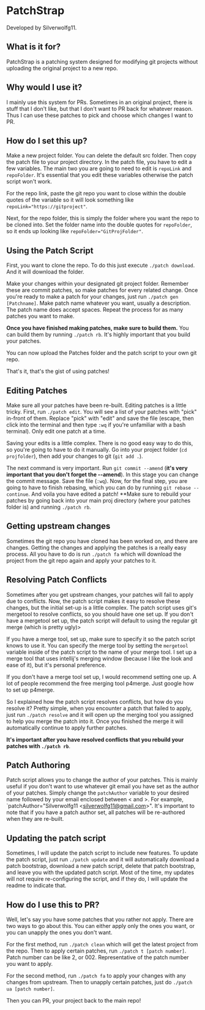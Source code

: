 # PatchStrap
Developed by Silverwolfg11.

## What is it for?
PatchStrap is a patching system designed for modifying git projects without uploading the original project to a new repo.

## Why would I use it?
I mainly use this system for PRs. Sometimes in an original project, there is stuff that I don't like, but that I don't want to PR back
for whatever reason. Thus I can use these patches to pick and choose which changes I want to PR.

## How do I set this up?
Make a new project folder. You can delete the default src folder. Then copy the patch file to your project directory.
In the patch file, you have to edit a few variables. The main two you are going to need to edit is `repoLink` and `repoFolder`.
It's essential that you edit these variables otherwise the patch script won't work.

For the repo link, paste the git repo you want to close within the double quotes of the variable so it will look something like
`repoLink="https://gitproject"`. 

Next, for the repo folder, this is simply the folder where you want the repo to be cloned into. Set the folder name into the double quotes
for `repoFolder`, so it ends up looking like `repoFolder="GitProjFolder"`.

## Using the Patch Script
First, you want to clone the repo. To do this just execute `./patch download`. And it will download the folder.

Make your changes within your designated git project folder. Remember these are commit patches, so make patches for every related
change. Once you're ready to make a patch for your changes, just run `./patch gen [Patchname]`. Make patch name whatever you want,
usually a description. The patch name does accept spaces. Repeat the process for as many patches you want to make.

**Once you have finished making patches, make sure to build them.** You can build them by running `./patch rb`. It's highly important
that you build your patches.

You can now upload the Patches folder and the patch script to your own git repo.

That's it, that's the gist of using patches! 

## Editing Patches
Make sure all your patches have been re-built. Editing patches is a little tricky. First, run `./patch edit`. You will see a
list of your patches with "pick" in-front of them. Replace "pick" with "edit" and save the file (escape, then click into the terminal
and then type `:wq` if you're unfamiliar with a bash terminal). Only edit one patch at a time.

Saving your edits is a little complex. There is no good easy way to do this, so you're going to have to do it manually.
Go into your project folder (`cd projfolder`), then add your changes to git (`git add .`).

The next command is very important. Run `git commit --amend` (**it's very important that you don't forget the --amend**). In this
stage you can change the commit message. Save the file (`:wq`). Now, for the final step, you are going to have to finish rebasing,
which you can do by running `git rebase --continue`. And voila you have edited a patch! **Make sure to rebuild your patches by
going back into your main proj directory (where your patches folder is) and running `./patch rb`. 

## Getting upstream changes
Sometimes the git repo you have cloned has been worked on, and there are changes. Getting the changes and applying the patches is
a really easy process. All you have to do is run `./patch fa` which will download the project from the git repo again and apply
your patches to it.

## Resolving Patch Conflicts
Sometimes after you get upstream changes, your patches will fail to apply due to conflicts. Now, the patch script makes it
easy to resolve these changes, but the initial set-up is a little complex. The patch script uses git's mergetool to resolve
conflicts, so you should have one set up. If you don't have a mergetool set up, the patch script will default to using the
regular git merge (which is pretty ugly)>

If you have a merge tool, set up, make sure to specify it so the patch script knows to use it. You can specify the merge
tool by setting the `mergetool` variable inside of the patch script to the name of your merge tool. I set up a merge tool
that uses intellij's merging window (because I like the look and ease of it), but it's personal preference.

If you don't have a merge tool set up, I would recommend setting one up. A lot of people recommend the free merging tool p4merge. Just google how
to set up p4merge.

So I explained how the patch script resolves conflicts, but how do you resolve it? Pretty simple, when you encounter a patch that failed
to apply, just run `./patch resolve` and it will open up the merging tool you assigned to help you merge the patch into it. Once you finished
the merge it will automatically continue to apply further patches.

**It's important after you have resolved conflicts that you rebuild your patches with `./patch rb`**.

## Patch Authoring
Patch script allows you to change the author of your patches. This is mainly useful if you don't want to use whatever git email
you have set as the author of your patches. Simply change the `patchAuthor` variable to your desired name followed by your email
enclosed between < and >. For example, `patchAuthor="Silverwolfg11 \<silverwolfg11@gmail.com>". It's important to note that
if you have a patch author set, all patches will be re-authored when they are re-built. 

## Updating the patch script
Sometimes, I will update the patch script to include new features. To update the patch script, just run `./patch update` and it will
automatically download a patch bootstrap, download a new patch script, delete that patch bootstrap, and leave you with the updated 
patch script. Most of the time, my updates will not require re-configuring the script, and if they do, I will update the readme to
indicate that.

## How do I use this to PR?
Well, let's say you have some patches that you rather not apply. There are two ways to go about this. You can either apply only the ones
you want, or you can unapply the ones you don't want.

For the first method, run `./patch clean` which will get the latest project from the repo. Then to apply certain patches,
run `./patch t [patch number]`. Patch number can be like 2, or 002. Representative of the patch number you want to apply.

For the second method, run `./patch fa` to apply your changes with any changes from upstream. Then to unapply certain patches, just
do `./patch ua [patch number]`.

Then you can PR, your project back to the main repo!
